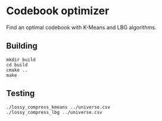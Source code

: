 # Codebook optimizer

Find an optimal codebook with K-Means and LBG algorithms.

## Building

```
mkdir build
cd build
cmake ..
make
```

## Testing

```
./lossy_compress_kmeans ../universe.csv
./lossy_compress_lbg ../universe.csv
```
